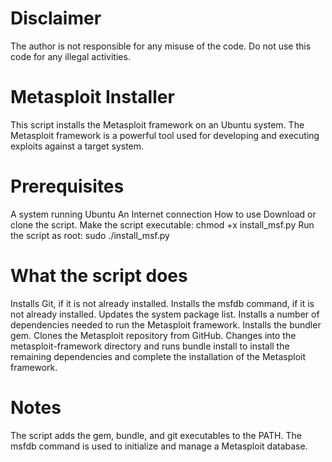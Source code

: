 # Disclaimer
The author is not responsible for any misuse of the code. Do not use this code for any illegal activities.

# Metasploit Installer

This script installs the Metasploit framework on an Ubuntu system. The Metasploit framework is a powerful tool used for developing and executing exploits against a target system.

# Prerequisites

A system running Ubuntu
An Internet connection
How to use
Download or clone the script.
Make the script executable: chmod +x install_msf.py
Run the script as root: sudo ./install_msf.py

# What the script does

Installs Git, if it is not already installed.
Installs the msfdb command, if it is not already installed.
Updates the system package list.
Installs a number of dependencies needed to run the Metasploit framework.
Installs the bundler gem.
Clones the Metasploit repository from GitHub.
Changes into the metasploit-framework directory and runs bundle install to install the remaining dependencies and complete the installation of the Metasploit framework.

# Notes

The script adds the gem, bundle, and git executables to the PATH.
The msfdb command is used to initialize and manage a Metasploit database.
